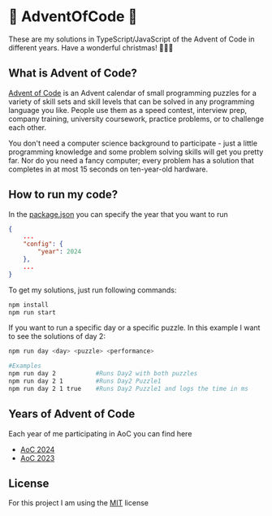 # 🎄 AdventOfCode 🎄

These are my solutions in TypeScript/JavaScript of the Advent of Code in different years. Have a wonderful christmas! 🎄🎄🎄

## What is Advent of Code?

[Advent of Code](https://adventofcode.com/) is an Advent calendar of small programming puzzles for a variety of skill sets and skill levels that can be solved in any programming language you like. People use them as a speed contest, interview prep, company training, university coursework, practice problems, or to challenge each other.

You don't need a computer science background to participate - just a little programming knowledge and some problem solving skills will get you pretty far. Nor do you need a fancy computer; every problem has a solution that completes in at most 15 seconds on ten-year-old hardware.

## How to run my code?

In the [package.json](package.json) you can specify the year that you want to run

```json
{
	...
	"config": {
		"year": 2024
	},
	...
}
```

To get my solutions, just run following commands:

```bash
npm install
npm run start
```

If you want to run a specific day or a specific puzzle. In this example I want to see the solutions of day 2:

```bash
npm run day <day> <puzzle> <performance>

#Examples
npm run day 2           #Runs Day2 with both puzzles
npm run day 2 1         #Runs Day2 Puzzle1
npm run day 2 1 true    #Runs Day2 Puzzle1 and logs the time in ms
```

## Years of Advent of Code

Each year of me participating in AoC you can find here

-   [AoC 2024](2024/README.md)
-   [AoC 2023](2023/README.md)

## License

For this project I am using the [MIT](LICENSE) license

